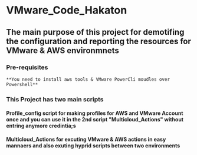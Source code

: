 # VMware_Code_Hakaton

## The main purpose of this project for demotifing the configuration and reporting the resources for VMware & AWS environmnets  

### Pre-requisites 
    **You need to install aws tools & VMware PowerCli moudles over Powershell**

### This Project has two main scripts
#### **Profile_config script for making profiles for AWS and VMware Account once and you can use it in the 2nd script "Multicloud_Actions" without entring anymore credintia;s**
#### **Multicloud_Actions for excuting VMware & AWS actions in easy mannaers and also exuting hyprid scripts between two environments**
